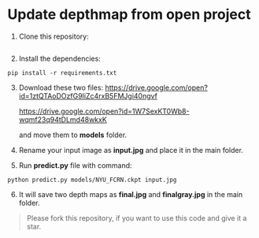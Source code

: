# Update depthmap from open project

1. Clone this repository:
```

```

2. Install the dependencies:
```
pip install -r requirements.txt 
```


3. Download these two files: https://drive.google.com/open?id=1ztQTAoDOzfG9IiZc4rxB5FMJgi40ngvf
                            
   https://drive.google.com/open?id=1W7SexKT0Wb8-wqmf23q94tDLmd48wkxK
                             
   and move them to **models** folder.


4. Rename your input image as **input.jpg** and place it in the main folder.


5. Run **predict.py** file with command: 
 
```
python predict.py models/NYU_FCRN.ckpt input.jpg
```


6. It will save two depth maps as **final.jpg** and **finalgray.jpg** in the main folder.




> Please fork this repository, if you want to use this code and give it a star.
